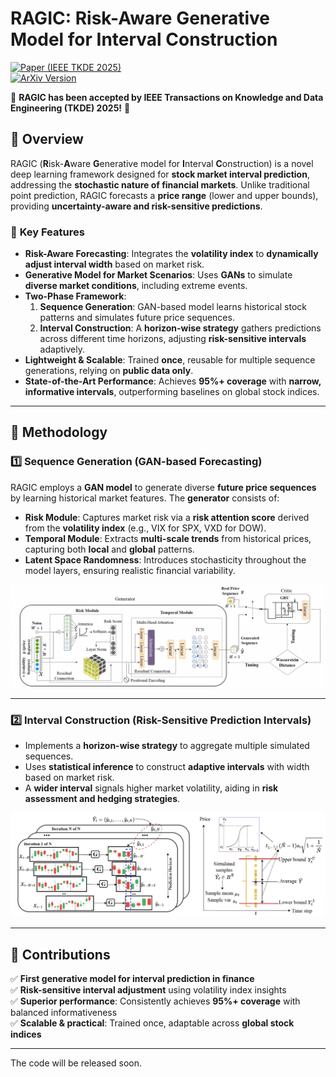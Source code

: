 # RAGIC: Risk-Aware Generative Model for Interval Construction  

[![Paper (IEEE TKDE 2025)](https://img.shields.io/badge/Paper-TKDE%202025-blue)](https://ieeexplore.ieee.org/abstract/document/10885039)  
[![ArXiv Version](https://img.shields.io/badge/ArXiv-2402.10760-red)](https://arxiv.org/abs/2402.10760)  

🚀 **RAGIC has been accepted by IEEE Transactions on Knowledge and Data Engineering (TKDE) 2025!** 🎉  

## 🔹 Overview  

RAGIC (**R**isk-**A**ware **G**enerative model for **I**nterval **C**onstruction) is a novel deep learning framework designed for **stock market interval prediction**, addressing the **stochastic nature of financial markets**. Unlike traditional point prediction, RAGIC forecasts a **price range** (lower and upper bounds), providing **uncertainty-aware and risk-sensitive predictions**.  

### 🌟 **Key Features**  
- **Risk-Aware Forecasting**: Integrates the **volatility index** to **dynamically adjust interval width** based on market risk.  
- **Generative Model for Market Scenarios**: Uses **GANs** to simulate **diverse market conditions**, including extreme events.  
- **Two-Phase Framework**:  
  1. **Sequence Generation**: GAN-based model learns historical stock patterns and simulates future price sequences.  
  2. **Interval Construction**: A **horizon-wise strategy** gathers predictions across different time horizons, adjusting **risk-sensitive intervals** adaptively.  
- **Lightweight & Scalable**: Trained **once**, reusable for multiple sequence generations, relying on **public data only**.  
- **State-of-the-Art Performance**: Achieves **95%+ coverage** with **narrow, informative intervals**, outperforming baselines on global stock indices.  

---

## 📖 **Methodology**  

### **1️⃣ Sequence Generation (GAN-based Forecasting)**  
RAGIC employs a **GAN model** to generate diverse **future price sequences** by learning historical market features. The **generator** consists of:  
- **Risk Module**: Captures market risk via a **risk attention score** derived from the **volatility index** (e.g., VIX for SPX, VXD for DOW).  
- **Temporal Module**: Extracts **multi-scale trends** from historical prices, capturing both **local** and **global** patterns.  
- **Latent Space Randomness**: Introduces stochasticity throughout the model layers, ensuring realistic financial variability.  

<p align="center">
  <img src="asset/sequence_generation.png" width="900">
</p>

---

### **2️⃣ Interval Construction (Risk-Sensitive Prediction Intervals)**  
- Implements a **horizon-wise strategy** to aggregate multiple simulated sequences.  
- Uses **statistical inference** to construct **adaptive intervals** with width based on market risk.  
- A **wider interval** signals higher market volatility, aiding in **risk assessment and hedging strategies**.  

<p align="center">
  <img src="asset/interval_construction.png" width="900">
</p>

---

## 🚀 **Contributions**  
✅ **First generative model for interval prediction in finance**  
✅ **Risk-sensitive interval adjustment** using volatility index insights  
✅ **Superior performance**: Consistently achieves **95%+ coverage** with balanced informativeness  
✅ **Scalable & practical**: Trained once, adaptable across **global stock indices**  

---

The code will be released soon.
